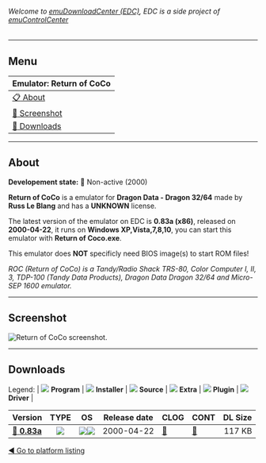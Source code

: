 ###### Welcome to [emuDownloadCenter (EDC)](https://github.com/PhoenixInteractiveNL/emuDownloadCenter/wiki/), EDC is a side project of [emuControlCenter](https://github.com/PhoenixInteractiveNL/emuControlCenter/wiki/)
***
## Menu
| **Emulator: Return of CoCo** |
|:---------|
| [:clipboard: About](#about) |
| [:sunrise: Screenshot](#screenshot) |
| [:floppy_disk: Downloads](#downloads) |
***
## About
**Developement state:** :red_circle: Non-active (2000)

**Return of CoCo** is a emulator for **Dragon Data - Dragon 32/64** made by **Russ Le Blang** and has a **UNKNOWN** license.

The latest version of the emulator on EDC is **0.83a (x86)**, released on **2000-04-22**, it runs on **Windows XP,Vista,7,8,10**, you can start this emulator with **Return of Coco.exe**.

This emulator does **NOT** specificly need BIOS image(s) to start ROM files!

_ROC (Return of CoCo) is a Tandy/Radio Shack TRS-80, Color Computer I, II, 3, TDP-100 (Tandy Data Products), Dragon Data Dragon 32/64 and Micro-SEP 1600 emulator._
***
## Screenshot
![](https://raw.githubusercontent.com/PhoenixInteractiveNL/emuDownloadCenter/master/hooks/roc/emulator_screen_01.jpg "Return of CoCo screenshot.")
***
## Downloads
Legend:
| ![](https://raw.githubusercontent.com/wiki/PhoenixInteractiveNL/emuDownloadCenter/images_misc/icon_program_24.png) **Program** | 
![](https://raw.githubusercontent.com/wiki/PhoenixInteractiveNL/emuDownloadCenter/images_misc/icon_installer_24.png) **Installer** | 
![](https://raw.githubusercontent.com/wiki/PhoenixInteractiveNL/emuDownloadCenter/images_misc/icon_source_code_24.png) **Source** | 
![](https://raw.githubusercontent.com/wiki/PhoenixInteractiveNL/emuDownloadCenter/images_misc/icon_extra_24.png) **Extra** | 
![](https://raw.githubusercontent.com/wiki/PhoenixInteractiveNL/emuDownloadCenter/images_misc/icon_plugin_24.png) **Plugin** | 
![](https://raw.githubusercontent.com/wiki/PhoenixInteractiveNL/emuDownloadCenter/images_misc/icon_driver_24.png) **Driver** | 
 
| Version  | TYPE | OS | Release date  | CLOG | CONT | DL Size  |
|:---------|:----:|:--:|:-------------:|:-----|:-----|---------:|
| [:floppy_disk: **0.83a**](https://github.com/PhoenixInteractiveNL/edc-repo0006/raw/master/roc/0.83a.7z) | ![](https://raw.githubusercontent.com/wiki/PhoenixInteractiveNL/emuDownloadCenter/images_misc/icon_program_24.png) | ![](https://raw.githubusercontent.com/wiki/PhoenixInteractiveNL/emuDownloadCenter/images_misc/logo_windows_24.png)![](https://raw.githubusercontent.com/wiki/PhoenixInteractiveNL/emuDownloadCenter/images_misc/icon_32-bit_24.png) | 2000-04-22 | [:page_facing_up:](https://github.com/PhoenixInteractiveNL/edc-repo0006/blob/master/roc/0.83a_changelog.txt) | [:mag_right:](https://github.com/PhoenixInteractiveNL/edc-repo0006/blob/master/roc/0.83a_contents.txt) | 117 KB |

[:arrow_backward: Go to platform listing](https://github.com/PhoenixInteractiveNL/emuDownloadCenter/wiki/EDC-Platform-List)
